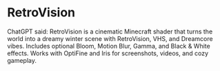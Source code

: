 # RetroVision
ChatGPT said:  RetroVision is a cinematic Minecraft shader that turns the world into a dreamy winter scene with RetroVision, VHS, and Dreamcore vibes. Includes optional Bloom, Motion Blur, Gamma, and Black &amp; White effects. Works with OptiFine and Iris for screenshots, videos, and cozy gameplay.
